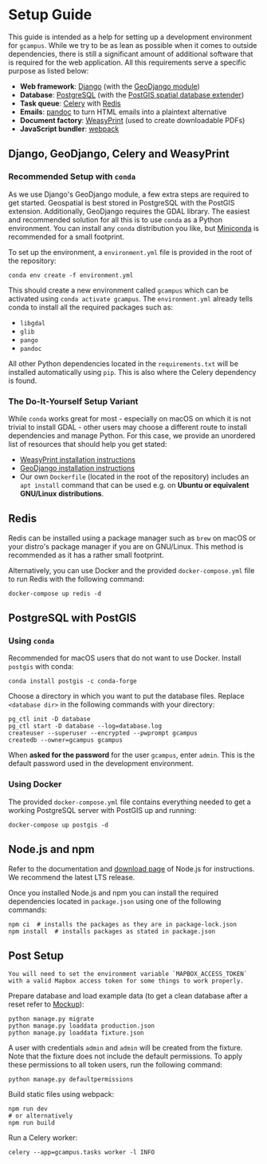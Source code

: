 # Setup Guide

This guide is intended as a help for setting up a development
environment for `gcampus`. While we try to be as lean as possible when
it comes to outside dependencies, there is still a significant amount
of additional software that is required for the web application. All
this requirements serve a specific purpose as listed below:

 - **Web framework**: [Django](https://www.djangoproject.com) (with the [GeoDjango module](https://docs.djangoproject.com/en/4.0/ref/contrib/gis/))
 - **Database**: [PostgreSQL](https://www.postgresql.org) (with the [PostGIS spatial database extender](https://postgis.net))
 - **Task queue**: [Celery](https://docs.celeryproject.org/en/stable/index.html) with [Redis](https://redis.io)
 - **Emails**: [pandoc](https://pandoc.org) to turn HTML emails into a plaintext alternative
 - **Document factory**: [WeasyPrint](https://weasyprint.org) (used to create downloadable PDFs)
 - **JavaScript bundler**: [webpack](https://webpack.js.org)

## Django, GeoDjango, Celery and WeasyPrint

### Recommended Setup with `conda`

As we use Django's GeoDjango module, a few extra steps are
required to get started.
Geospatial is best stored in PostgreSQL with the PostGIS extension.
Additionally, GeoDjango requires the GDAL library. The easiest
and recommended solution for all this is to use `conda` as a Python
environment. You can install any `conda` distribution you like, but
[Miniconda](https://docs.conda.io/en/latest/miniconda.html) is
recommended for a small footprint.

To set up the environment, a `environment.yml` file is provided in the
root of the repository:

```shell
conda env create -f environment.yml
```

This should create a new environment called `gcampus` which can be
activated using `conda activate gcampus`. The `environment.yml` already
tells conda to install all the required packages such as:
 - `libgdal`
 - `glib`
 - `pango`
 - `pandoc`

All other Python dependencies located in the `requirements.txt` will be
installed automatically using `pip`. This is also where the Celery
dependency is found.

### The Do-It-Yourself Setup Variant

While `conda` works great for most - especially on macOS on which it is
not trivial to install GDAL - other users may choose a different route
to install dependencies and manage Python. For this case, we provide
an unordered list of resources that should help you get stated:

 - [WeasyPrint installation instructions](https://doc.courtbouillon.org/weasyprint/stable/first_steps.html#installation)
 - [GeoDjango installation instructions](https://docs.djangoproject.com/en/4.0/ref/contrib/gis/install)
 - Our own `Dockerfile` (located in the root of the repository) includes
   an `apt install` command that can be used e.g. on **Ubuntu or equivalent
   GNU/Linux distributions**.

## Redis

Redis can be installed using a package manager such as `brew` on
macOS or your distro's package manager if you are on GNU/Linux.
This method is recommended as it has a rather small footprint.

Alternatively, you can use Docker and the provided `docker-compose.yml`
file to run Redis with the following command:

```shell
docker-compose up redis -d
```

## PostgreSQL with PostGIS

### Using `conda`

Recommended for macOS users that do not want to use Docker. Install
`postgis` with conda:

```shell
conda install postgis -c conda-forge
```

Choose a directory in which you want to put the database files. Replace
`<database dir>` in the following commands with your directory:

```shell
pg_ctl init -D database
pg_ctl start -D database --log=database.log
createuser --superuser --encrypted --pwprompt gcampus
createdb --owner=gcampus gcampus
```

When **asked for the password** for the user `gcampus`, enter `admin`.
This is the default password used in the development environment.

### Using Docker

The provided `docker-compose.yml` file contains everything needed to get
a working PostgreSQL server with PostGIS up and running:

```shell
docker-compose up postgis -d
```

## Node.js and npm

Refer to the documentation and [download page](https://nodejs.org/en/download/)
of Node.js for instructions. We recommend the latest LTS release.

Once you installed Node.js and npm you can install the required
dependencies located in `package.json` using one of the following commands:

```shell
npm ci  # installs the packages as they are in package-lock.json
npm install  # installs packages as stated in package.json
```

## Post Setup

```{note}
You will need to set the environment variable `MAPBOX_ACCESS_TOKEN`
with a valid Mapbox access token for some things to work properly.
```

Prepare database and load example data (to get a clean database after a reset refer to [Mockup](mockup.md)):

```shell
python manage.py migrate
python manage.py loaddata production.json
python manage.py loaddata fixture.json
```

A user with credentials `admin` and `admin` will be created from the
fixture. Note that the fixture does not include the default permissions.
To apply these permissions to all token users, run the following
command:

```shell
python manage.py defaultpermissions
```

Build static files using webpack:

```shell
npm run dev
# or alternatively
npm run build
```

Run a Celery worker:

```shell
celery --app=gcampus.tasks worker -l INFO
```
